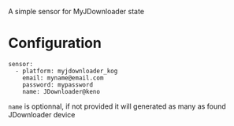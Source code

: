A simple sensor for MyJDownloader state

# Configuration

```
sensor:
  - platform: myjdownloader_kog
    email: myname@email.com
    password: mypassword
    name: JDownloader@keno
```

`name` is optionnal, if not provided it will generated as many as found JDownloader device
